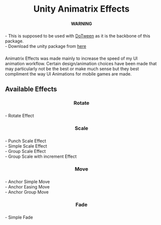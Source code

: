 <h1 align="center">Unity Animatrix Effects</h1>

###

<h4 align="center">WARNING</h4>

###

<p align="left">- This is supposed to be used with <a href="https://assetstore.unity.com/packages/tools/animation/dotween-hotween-v2-27676?srsltid=AfmBOorF8JxMYN4ZutaHzt0ubU-_vaTzuAL8f787nmTN8jC8LBuA1I8z">DoTween</a> as it is the backbone of this package.<br>- Download the unity package from <a href="https://github.com/aliahmed616/Animatrix-Effects/releases/tag/Releases">here</a></p>

###

<p align="left">Animatrix Effects was made mainly to increase the speed of my UI animation workflow. Certain design/animation choices have been made that may particularly not be the best or make much sense but they best compliment the way UI Animations for mobile games are made.</p>

###

<h2 align="left">Available Effects</h2>

###

<h3 align="center">Rotate</h3>

###

<p align="left">- Rotate Effect</p>


###

<h3 align="center">Scale</h3>

###

<p align="left">- Punch Scale Effect <br>
  - Simple Scale Effect<br>
  - Group Scale Effect<br>
  - Group Scale with increment Effect</p>

###

<h3 align="center">Move</h3>

###

<p align="left">- Anchor Simple Move<br>- Anchor Easing Move<br>- Anchor Group Move</p>

###

<h3 align="center">Fade</h3>

###

<p align="left">- Simple Fade</p>

###
